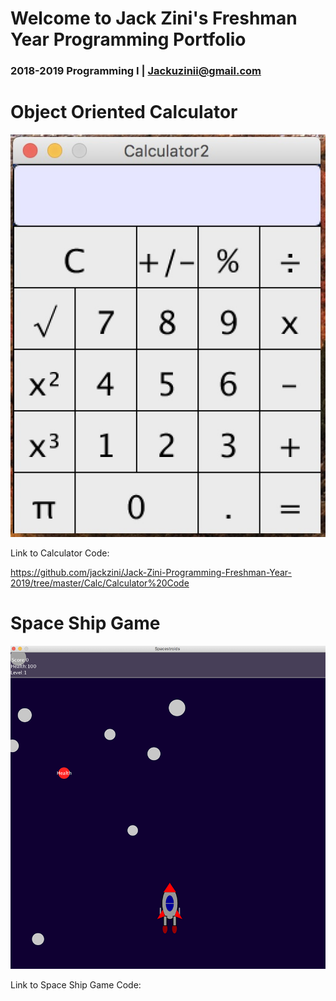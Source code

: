 # Welcome to Jack Zini's Freshman Year Programming Portfolio
### 2018-2019 Programming I | Jackuzinii@gmail.com

# Object Oriented Calculator
![Calculator](https://github.com/jackzini/Jack-Zini-Programming-Freshman-Year-2019/blob/master/Calc/Calculator.jpg?raw=true)

Link to Calculator Code:

https://github.com/jackzini/Jack-Zini-Programming-Freshman-Year-2019/tree/master/Calc/Calculator%20Code

# Space Ship Game
![SpaceShip](https://github.com/jackzini/Jack-Zini-Programming-Freshman-Year-2019/blob/master/SpaceShipGame/Spaceship.png?raw=true)

Link to Space Ship Game Code:
